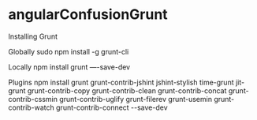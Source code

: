 # angularConfusionGrunt

Installing Grunt

Globally
sudo npm install -g grunt-cli

Locally
npm install grunt —-save-dev

Plugins
npm install grunt grunt-contrib-jshint jshint-stylish time-grunt jit-grunt grunt-contrib-copy grunt-contrib-clean grunt-contrib-concat grunt-contrib-cssmin grunt-contrib-uglify grunt-filerev grunt-usemin grunt-contrib-watch grunt-contrib-connect --save-dev
